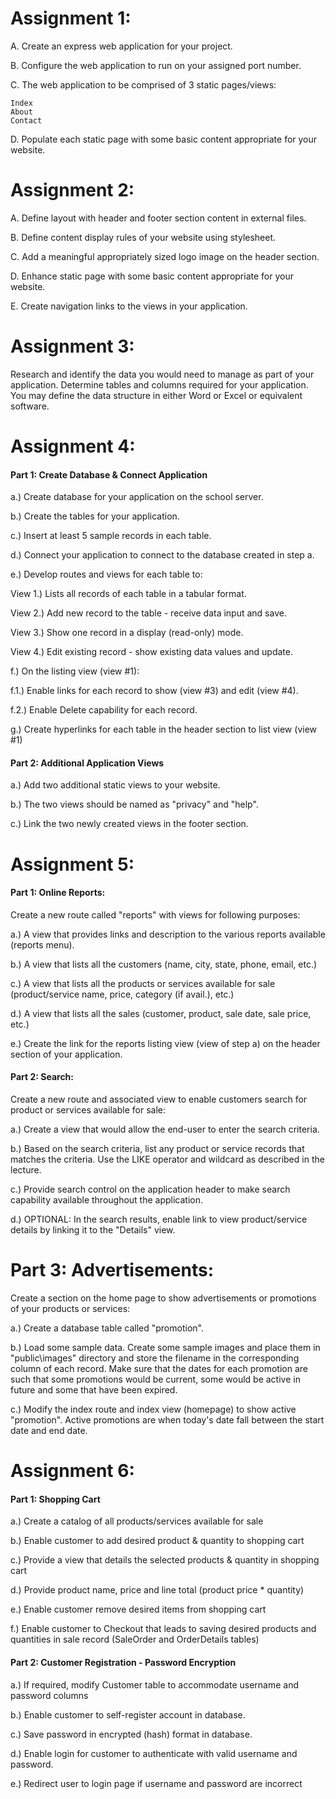 # Assignment 1: 

A. Create an express web application for your project.

B. Configure the web application to run on your assigned port number.

C. The web application to be comprised of 3 static pages/views:

    Index
    About
    Contact

D. Populate each static page with some basic content appropriate for your website.

# Assignment 2: 

A.  Define layout with header and footer section content in external files.

B.  Define content display rules of your website using stylesheet.

C.  Add a meaningful appropriately sized logo image on the header section.

D.  Enhance static page with some basic content appropriate for your website.

E.  Create navigation links to the views in your application.

# Assignment 3:

Research and identify the data you would need to manage as part of your application. 
Determine tables and columns required for your application.
You may define the data structure in either Word or Excel or equivalent software. 

# Assignment 4:

#### Part 1: Create Database & Connect Application

a.) Create database for your application on the school server.

b.) Create the tables for your application.

c.) Insert at least 5 sample records in each table.

d.) Connect your application to connect to the database created in step a.

e.) Develop routes and views for each table to:

View 1.) Lists all records of each table in a tabular format. 

View 2.) Add new record to the table - receive data input and save.

View 3.) Show one record in a display (read-only) mode.

View 4.) Edit existing record - show existing data values and update.

f.) On the listing view (view #1):

f.1.) Enable links for each record to show (view #3) and edit (view #4).

f.2.) Enable Delete capability for each record.

g.) Create hyperlinks for each table in the header section to list view (view #1)


#### Part 2: Additional Application Views

a.) Add two additional static views to your website.

b.) The two views should be named as "privacy" and "help".

c.) Link the two newly created views in the footer section.

# Assignment 5: 

#### Part 1: Online Reports:

Create a new route called "reports" with views for following purposes:

a.) A view that provides links and description to the various reports available (reports menu).

b.) A view that lists all the customers (name, city, state, phone, email, etc.)

c.) A view that lists all the products or services available for sale (product/service name, price, category (if avail.), etc.)

d.) A view that lists all the sales (customer, product, sale date, sale price, etc.)

e.) Create the link for the reports listing view (view of step a) on the header section of your application.

#### Part 2: Search:

Create a new route and associated view to enable customers search for product or services available for sale:

a.) Create a view that would allow the end-user to enter the search criteria.

b.) Based on the search criteria, list any product or service records that matches the criteria. Use the LIKE operator and wildcard as described in the lecture.

c.) Provide search control on the application header to make search capability available throughout the application.

d.) OPTIONAL: In the search results, enable link to view product/service details by linking it to the "Details" view.

# Part 3: Advertisements:

Create a section on the home page to show advertisements or promotions of your products or services:

a.) Create a database table called "promotion".

b.) Load some sample data. Create some sample images and place them in "public\images" directory and store the filename in the corresponding column of each record. Make sure that the dates for each promotion are such that some promotions would be current, some would be active in future and some that have been expired.

c.) Modify the index route and index view (homepage) to show active "promotion". Active promotions are when today's date fall between the start date and end date.


# Assignment 6: 

#### Part 1: Shopping Cart

a.) Create a catalog of all products/services available for sale

b.) Enable customer to add desired product & quantity to shopping cart

c.) Provide a view that details the selected products & quantity in shopping cart

d.) Provide product name, price and line total (product price * quantity)

e.) Enable customer remove desired items from shopping cart

f.) Enable customer to Checkout that leads to saving desired products and quantities in sale record (SaleOrder and OrderDetails tables)

#### Part 2: Customer Registration - Password Encryption

a.) If required, modify Customer table to accommodate username and password columns

b.) Enable customer to self-register account in database.

c.) Save password in encrypted (hash) format in database.

d.) Enable login for customer to authenticate with valid username and password.

e.) Redirect user to login page if username and password are incorrect